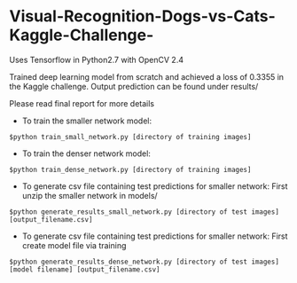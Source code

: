 # Visual-Recognition-Dogs-vs-Cats-Kaggle-Challenge-

Uses Tensorflow in Python2.7 with OpenCV 2.4


Trained deep learning model from scratch and achieved a loss of 0.3355 in the Kaggle challenge. Output prediction can be found under results/

Please read final report for more details
* To train the smaller network model:
```
$python train_small_network.py [directory of training images]
```
* To train the denser network model:
```
$python train_dense_network.py [directory of training images]
```
* To generate csv file containing test predictions for smaller network:
First unzip the smaller network in models/
```
$python generate_results_small_network.py [directory of test images] [output_filename.csv]
```
* To generate csv file containing test predictions for smaller network:
First create model file via training
```
$python generate_results_dense_network.py [directory of test images] [model filename] [output_filename.csv]
```
